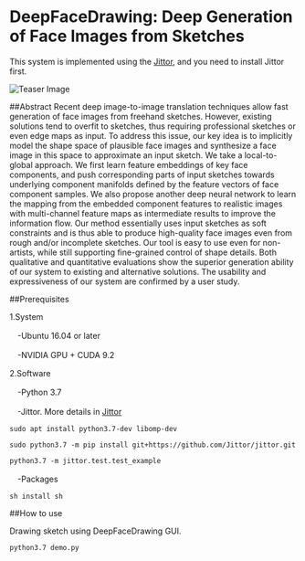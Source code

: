 # DeepFaceDrawing: Deep Generation of Face Images from Sketches


This system is implemented using the <a href="https://github.com/Jittor/Jittor" target="_blank">Jittor</a>, and you need to install Jittor first. 

![Teaser Image](image/teaser.jpg)

##Abstract
Recent deep image-to-image translation techniques allow fast generation of face images from freehand sketches. However, existing solutions tend to overfit to sketches, thus requiring professional sketches or even edge maps as input. To address this issue, our key idea is to implicitly model the shape space of plausible face images and synthesize a face image in this space to approximate an input sketch. We take a local-to-global approach. We first learn feature embeddings of key face components, and push corresponding parts of input sketches towards underlying component manifolds defined by the feature vectors of face component samples. We also propose another deep neural network to learn the mapping from the embedded component features to realistic images with multi-channel feature maps as intermediate results to improve the information flow. Our method essentially uses input sketches as soft constraints and is thus able to produce high-quality face images even from rough and/or incomplete sketches. Our tool is easy to use even for non-artists, while still supporting fine-grained control of shape details. Both qualitative and quantitative evaluations show the superior generation ability of our system to existing and alternative solutions. The usability and expressiveness of our system are confirmed by a user study.

##Prerequisites

1.System

　-Ubuntu 16.04 or later

　-NVIDIA GPU + CUDA 9.2 

2.Software

　-Python 3.7

　-Jittor. More details in <a href="https://github.com/Jittor/Jittor" target="_blank">Jittor</a>

  ```
  sudo apt install python3.7-dev libomp-dev

  sudo python3.7 -m pip install git+https://github.com/Jittor/jittor.git

  python3.7 -m jittor.test.test_example
  ```

　-Packages

  ```
  sh install sh
  ```

##How to use

Drawing sketch using DeepFaceDrawing GUI. 

  ```
  python3.7 demo.py
  ```